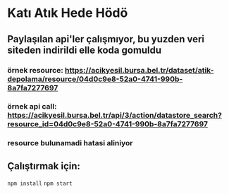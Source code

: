 # Katı Atık Hede Hödö

## Paylaşılan api'ler çalışmıyor, bu yuzden veri siteden indirildi elle koda gomuldu

### örnek resource: https://acikyesil.bursa.bel.tr/dataset/atik-depolama/resource/04d0c9e8-52a0-4741-990b-8a7fa7277697
### örnek api call: https://acikyesil.bursa.bel.tr/api/3/action/datastore_search?resource_id=04d0c9e8-52a0-4741-990b-8a7fa7277697
### resource bulunamadi hatasi aliniyor

## Çalıştırmak için:
`npm install`
`npm start`